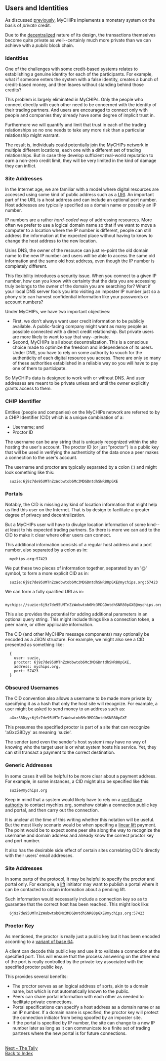 ## Users and Identities

As discussed [previously](learn-general.md#money-as-credit), MyCHIPs implements
a monetary system on the basis of <i>private</i> credit.

Due to the [decentralized](learn-general.md#decentralization) nature of its
design, the transactions themselves become quite private as well--certainly much
more private than we can achieve with a <i>public</i> block chain.

### Identities
One of the challenges with some credit-based systems relates to establishing a
genuine identity for each of the participants.  For example, what if someone
enters the system with a false identity, creates a bunch of credit-based money,
and then leaves without standing behind those credits?

This problem is largely eliminated in MyCHIPs.  Only the people who connect
directly with each other need to be concerned with the identity of their trading
partners.  And users are encouraged to connect only with people and companies
they already have some degree of implicit trust in.

Furthermore we will quantify and limit that trust in each of the trading
relationships so no one needs to take any more risk than a particular relationship
might warrant.

The result is, individuals could potentially join the MyCHIPs network in multiple
different locations, each one with a different set of trading relationships.
But in case they develop sufficient real-world reputation to earn a non-zero credit
limit, they will be very limited in the kind of damage they can inflict.

### Site Addresses
In the Internet age, we are familiar with a model where digital resources are
accessed using some kind of public address such as a [URI](https://en.wikipedia.org/wiki/URI).
An important part of the URL is a host address and can include an optional port number.
Host addresses are typically specified as a domain name or possibly an IP number.

IP numbers are a rather <i>hard-coded</i> way of addressing resources.  More often
we prefer to use a logical domain name so that if we want to move a computer to a location
where the IP number is different, people can still address the information at the
expected place without having to know to change the host address to the new location.

Usins DNS, the owner of the resource can just re-point the old domain name to the new IP
number and users will be able to access the same old information and the same old host
address, even though the IP number is completely different.

This flexibility introduces a security issue.  When you connect to a given IP number, how
can you know with certainty that the data you are accessing truly belongs to the owner
of the domain you are searching for?  What if your local DNS server fools you into visiting
an imposter IP number just so a phony site can harvest confidential information like your
passwords or account numbers?

Under MyCHIPs, we have two important objectives:
- First, we don't always want user credit information to be publicly available.
  A public-facing company might want as many people as possible connected with
  a direct credit relationship.  But private users are more likely to want to say
  that way--private.
- Second, MyCHIPs is all about decentralization.  This is a conscious choice made to
  optimize the freedom and independence of its users.  Under DNS, you have to rely on 
  some authority to vouch for the authenticity of each digital resource you access.
  There are only so many of these authorities established in a reliable way so you
  will have to pay one of them to participate.

So MyCHIPs data is designed to work with or without DNS.  And user addresses are meant
to be private unless and until the owner explicitly grants access to them.

### CHIP Identifier
Entities (people and companies) on the MyCHIPs network are referred to by a
CHIP Identifier (CID) which is a unique combination of a:
- Username; and
- Proctor ID

The username can be any string that is uniquely recognized within the site hosting
the user's account.  The proctor ID (or just "proctor") is a public key that will be
used in verifying the authenticity of the data once a peer makes a connection to the
user's account.

The username and proctor are typically separated by a colon (:) and might look
something like this:
```
  suzie:6j9z7de95UMTnZzWobwtob6Mc3MDGDntdhSNR80pGXE
```

### Portals
Notably, the CID is missing any kind of location information that might help us
find this user on the Internet.  That is by design to facilitate a greater degree of
privacy and decentralization.

But a MyCHIPs user will have to divulge location information of some kind--at least
to his expected trading partners.  So there is more we can add to the CID to make
it clear where other users can connect.

This additional information consists of a regular host address and a port number,
also separated by a colon as in:
```
  mychips.org:57423
```
We put these two pieces of information together, separated by an '@' symbol, to form 
a more explicit CID as in:
```
  suzie:6j9z7de95UMTnZzWobwtob6Mc3MDGDntdhSNR80pGXE@mychips.org:57423
```
We can form a fully qualified URI as in:
```
  mychips://suzie:6j9z7de95UMTnZzWobwtob6Mc3MDGDntdhSNR80pGXE@mychips.org:57423
```
This also provides the potential for adding additional parameters in an optional
query string.  This might include things like a connection token, a peer name, or
other applicable information.

The CID (and other MyCHIPs message components) may optionally be encoded as a
JSON structure.  For example, we might also see a CID presented as something like:
```
  {
    user: suzie,
    proctor: 6j9z7de95UMTnZzWobwtob6Mc3MDGDntdhSNR80pGXE,
    address: mychips.org,
    port: 57423
  }
```

### Obscured Usernames
The CID convention also allows a username to be made more private by specifying it
as a hash that only the host site will recognize.  For example, a user might be
asked to send money to an address such as:
```
  aGxz38Dyy:6j9z7de95UMTnZzWobwtob6Mc3MDGDntdhSNR80pGXE
```
This presumes the specified proctor is part of a site that can recognize 'aGxz38Dyy'
as meaning 'suzie'.

The sender (and even the sender's host system) may have no way of knowing who the 
target user is or what system hosts his service.  Yet, they can still transact a
payment to the correct destination.

### Generic Addresses
In some cases it will be helpful to be more clear about a payment address.
For example, in some instances, a CID might also be specified like this:
```
  suzie@mychips.org
```
Keep in mind that a system would likely have to rely on a 
[certificate authority](https://en.wikipedia.org/wiki/Certificate_authority) to contact
mychips.org, somehow obtain a connection public key and portal, and then carry out
the connection.

It is unclear at the time of this writing whether this notation will be useful.
But the most likely scenario would be when specifing a
[linear lift](learn-lifts.md#linear-lifts) payment.  The point would be to expect
some peer site along the way to recognize the username and domain address and
already know the correct proctor key and port number.

It also has the desirable side effect of certain sites correlating CID's directly
with their users' email addresses.

### Site Addresses
In some parts of the protocol, it may be helpful to specify the proctor and portal
only.  For example, a [lift](learn-lifts.md) initiator may want to publish a portal
where it can be contacted to obtain information about a pending lift.

Such information would necessarily include a connection key so as to guarantee that
the correct host has been reached.  This might look like:
```
  6j9z7de95UMTnZzWobwtob6Mc3MDGDntdhSNR80pGXE@mychips.org:57423
```

### Proctor Key
As mentioned, the proctor is really just a public key but it has been encoded
according to a [variant of base 64](https://datatracker.ietf.org/doc/html/rfc4648#section-5).

A client can decode this public key and use it to validate a connection at the
specified port.  This will ensure that the process answering on the other end of the
port is really controlled by the private key associated with the specified proctor
public key.

This provides several benefits:
- The proctor serves as an logical address of sorts, akin to a domain name, but which is
  not automatically known to the public.
- Peers can share portal information with each other as needed to facilitate private
  connections.
- Portal specifications can specify a host address as a domain name or as an IP number.
  If a domain name is specified, the proctor key will protect the connection initiator
  from being spoofed by an imposter site.
- If the portal is specified by IP number, the site can change to a new IP number 
  later as long as it can communicate to a finite set of trading partners where the
  new portal is for future connections.

<br>[Next - The Tally](learn-tally.md)
<br>[Back to Index](README.md#contents)
